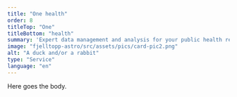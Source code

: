 ```yaml
---
title: "One health"
order: 8
titleTop: "One"
titleBottom: "health"
summary: 'Expert data management and analysis for your public health research project.'
image: "fjelltopp-astro/src/assets/pics/card-pic2.png"
alt: "A duck and/or a rabbit"
type: "Service"
language: "en"
---
```


Here goes the body.